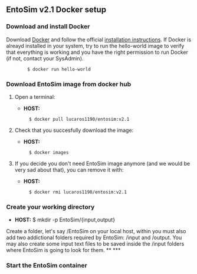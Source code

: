 ## EntoSim v2.1 Docker setup

### Download and install Docker
Download [Docker](https://www.docker.com/get-docker) and
follow the official [installation instructions](https://docs.docker.com/install/).
If Docker is alreayd installed in your system, try to run the hello-world image to verify that everything is working and you have the right permission to run Docker (if not, contact your SysAdmin).

			$ docker run hello-world
			

### Download EntoSim image from docker hub

1. Open a terminal:
	* __HOST:__
	
			$ docker pull lucaros1190/entosim:v2.1 

2. Check that you succesfully download the image:
	* __HOST:__
  
			$ docker images

3. If you decide you don't need EntoSim image anymore (and we would be very sad about that), you can remove it with:
	* __HOST:__
 
			$ docker rmi lucaros1190/entosim:v2.1 

### Create your working directory

* __HOST:__
		 	$ mkdir -p EntoSim/{input,output} 

Create a folder, let's say /EntoSim on your local host, within you must also add two addictional folders required by EntoSim: /input and /output. 
You may also create some input text files to be saved inside the /input folders where EntoSim is going to look for them. ** ***

### Start the EntoSim container



